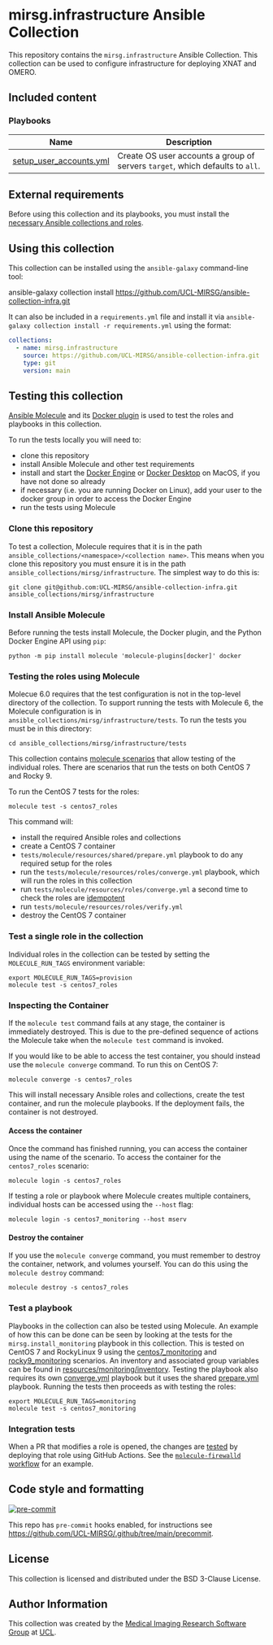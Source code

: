# mirsg.infrastructure Ansible Collection

This repository contains the `mirsg.infrastructure` Ansible Collection. This
collection can be used to configure infrastructure for deploying XNAT and OMERO.

## Included content

### Playbooks

| Name                                                         | Description                                                                   |
| ------------------------------------------------------------ | ----------------------------------------------------------------------------- |
| [setup_user_accounts.yml](playbooks/setup_user_accounts.yml) | Create OS user accounts a group of servers `target`, which defaults to `all`. |

## External requirements

Before using this collection and its playbooks, you must install the [necessary
Ansible collections and roles](meta/requirements.yml).

## Using this collection

This collection can be installed using the `ansible-galaxy` command-line tool:

ansible-galaxy collection install
https://github.com/UCL-MIRSG/ansible-collection-infra.git

It can also be included in a `requirements.yml` file and install it via
`ansible-galaxy collection install -r requirements.yml` using the format:

```yaml
collections:
  - name: mirsg.infrastructure
    source: https://github.com/UCL-MIRSG/ansible-collection-infra.git
    type: git
    version: main
```

## Testing this collection

[Ansible Molecule](https://ansible.readthedocs.io/projects/molecule/) and its
[Docker plugin](https://github.com/ansible-community/molecule-plugins) is used
to test the roles and playbooks in this collection.

To run the tests locally you will need to:

- clone this repository
- install Ansible Molecule and other test requirements
- install and start the [Docker Engine](https://docs.docker.com/engine/install/)
  or [Docker Desktop](https://www.docker.com/products/docker-desktop/) on MacOS,
  if you have not done so already
- if necessary (i.e. you are running Docker on Linux), add your user to the
  docker group in order to access the Docker Engine
- run the tests using Molecule

### Clone this repository

To test a collection, Molecule requires that it is in the path
`ansible_collections/<namespace>/<collection name>`. This means when you clone
this repository you must ensure it is in the path
`ansible_collections/mirsg/infrastructure`. The simplest way to do this is:

```shell
git clone git@github.com:UCL-MIRSG/ansible-collection-infra.git ansible_collections/mirsg/infrastructure
```

### Install Ansible Molecule

Before running the tests install Molecule, the Docker plugin, and the Python
Docker Engine API using `pip`:

```shell
python -m pip install molecule 'molecule-plugins[docker]' docker
```

### Testing the roles using Molecule

Molecue 6.0 requires that the test configuration is not in the top-level
directory of the collection. To support running the tests with Molecule 6, the
Molecule configuration is in `ansible_collections/mirsg/infrastructure/tests`.
To run the tests you must be in this directory:

```shell
cd ansible_collections/mirsg/infrastructure/tests
```

This collection contains [molecule
scenarios](https://ansible.readthedocs.io/projects/molecule/getting-started/#molecule-scenarios)
that allow testing of the individual roles. There are scenarios that run the
tests on both CentOS 7 and Rocky 9.

To run the CentOS 7 tests for the roles:

```shell
molecule test -s centos7_roles
```

This command will:

- install the required Ansible roles and collections
- create a CentOS 7 container
- `tests/molecule/resources/shared/prepare.yml` playbook to do any required
  setup for the roles
- run the `tests/molecule/resources/roles/converge.yml` playbook, which will run
  the roles in this collection
- run `tests/molecule/resources/roles/converge.yml` a second time to check the
  roles are
  [idempotent](https://docs.ansible.com/ansible/latest/reference_appendices/glossary.html#term-Idempotency)
- run `tests/molecule/resources/roles/verify.yml`
- destroy the CentOS 7 container

### Test a single role in the collection

Individual roles in the collection can be tested by setting the
`MOLECULE_RUN_TAGS` environment variable:

```shell
export MOLECULE_RUN_TAGS=provision
molecule test -s centos7_roles
```

### Inspecting the Container

If the `molecule test` command fails at any stage, the container is immediately
destroyed. This is due to the pre-defined sequence of actions the Molecule take
when the `molecule test` command is invoked.

If you would like to be able to access the test container, you should instead
use the `molecule converge` command. To run this on CentOS 7:

```shell
molecule converge -s centos7_roles
```

This will install necessary Ansible roles and collections, create the test
container, and run the molecule playbooks. If the deployment fails, the
container is not destroyed.

#### Access the container

Once the command has finished running, you can access the container using the
name of the scenario. To access the container for the `centos7_roles` scenario:

```shell
molecule login -s centos7_roles
```

If testing a role or playbook where Molecule creates multiple containers,
individual hosts can be accessed using the `--host` flag:

```shell
molecule login -s centos7_monitoring --host mserv
```

#### Destroy the container

If you use the `molecule converge` command, you must remember to destroy the
container, network, and volumes yourself. You can do this using the `molecule
destroy` command:

```shell
molecule destroy -s centos7_roles
```

### Test a playbook

Playbooks in the collection can also be tested using Molecule. An example of how
this can be done can be seen by looking at the tests for the
`mirsg.install_monitoring` playbook in this collection. This is tested on CentOS
7 and RockyLinux 9 using the
[centos7_monitoring](./tests/molecule/centos7_monitoring/) and
[rocky9_monitoring](./tests/molecule/rocky9_monitoring/) scenarios. An inventory
and associated group variables can be found in
[resources/monitoring/inventory](./tests/molecule/resources/monitoring/inventory/).
Testing the playbook also requires its own
[converge.yml](./tests/molecule/resources/monitoring/converge.yml) playbook but
it uses the shared [prepare.yml](./tests/molecule/resources/shared/prepare.yml)
playbook. Running the tests then proceeds as with testing the roles:

```shell
export MOLECULE_RUN_TAGS=monitoring
molecule test -s centos7_monitoring
```

### Integration tests

When a PR that modifies a role is opened, the changes are
[tested](.github/workflows/) by deploying that role using GitHub Actions. See
the [`molecule-firewalld` workflow](.github/workflows/molecule-firewalld.yml)
for an example.

## Code style and formatting

[![pre-commit](https://img.shields.io/badge/pre--commit-enabled-brightgreen?logo=pre-commit&logoColor=white)](https://github.com/pre-commit/pre-commit)

This repo has `pre-commit` hooks enabled, for instructions see
<https://github.com/UCL-MIRSG/.github/tree/main/precommit>.

## License

This collection is licensed and distributed under the BSD 3-Clause License.

## Author Information

This collection was created by the [Medical Imaging Research Software
Group](https://www.ucl.ac.uk/advanced-research-computing/expertise/research-software-development/medical-imaging-research-software-group)
at [UCL](https://www.ucl.ac.uk/).
